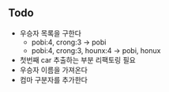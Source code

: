 ## Todo
* 우승자 목록을 구한다
    * pobi:4, crong:3 -> pobi
    * pobi:4, crong:3, hounx:4 -> pobi, honux
* 첫번째 car 추출하는 부분 리팩토링 필요
* 우승자 이름을 가져온다
* 컴마 구분자를 추가한다